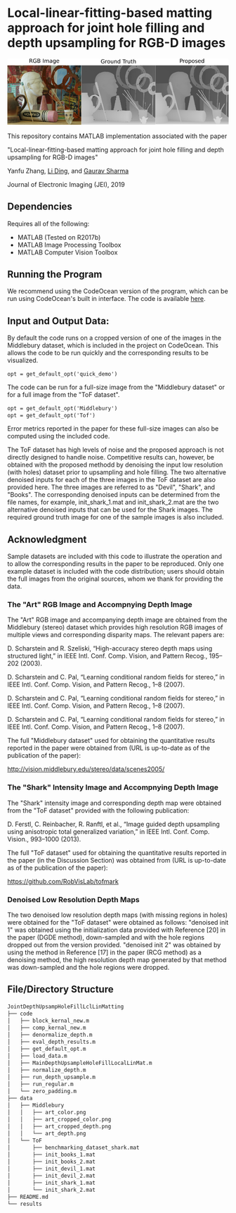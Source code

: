 # Local-linear-fitting-based matting approach for joint hole filling and depth upsampling for RGB-D images

![Sample Results](./results/sample_results.png)

This repository contains MATLAB implementation associated with the paper

"Local-linear-fitting-based matting approach for joint hole filling and depth upsampling for RGB-D images"

Yanfu Zhang, [Li Ding](https://www.hajim.rochester.edu/ece/lding6), and [Gaurav Sharma](http://www2.ece.rochester.edu/~gsharma/)

Journal of Electronic Imaging (JEI), 2019

##  Dependencies
Requires all of the following:
* MATLAB (Tested on R2017b)
* MATLAB Image Processing Toolbox
* MATLAB Computer Vision Toolbox

## Running the Program
We recommend using the CodeOcean version of the program, which can be run using CodeOcean's built in interface. The code is available [here](https://doi.org/10.24433/CO.5593522.v1).




## Input and Output Data:
By default the code runs on a cropped version of one of the images in the Middlebury dataset, which is included in the project on CodeOcean. This allows the code to be run quickly and the corresponding results to be visualized. 
```
opt = get_default_opt('quick_demo')
```

The code can be run for a full-size image from the "Middlebury dataset" or for a full image from the "ToF dataset".
```
opt = get_default_opt('Middlebury')
opt = get_default_opt('Tof')
``` 
Error metrics reported in the paper for these full-size images can also be computed using the included code.

The ToF dataset has high levels of noise and the proposed approach is not directly designed to handle noise. Competitive results can, however, be obtained with the proposed methodd by denoising the input low resolution (with holes) dataset prior to upsampling and hole filling. The two alternative denoised inputs for each of the three images in the ToF dataset are also provided here. The three images are referred to as "Devil", "Shark", and "Books". The corresponding denoised inputs can be determined from the file names, for example, init_shark_1.mat and init_shark_2.mat are the two alternative denoised inputs that can be used for the Shark images. The required ground truth image for one of the sample images is also included.

## Acknowledgment

Sample datasets are included with this code to illustrate the operation and to allow the corresponding results in the paper to be reproduced. Only one example dataset is included with the code distribution; users should obtain the full images from the original sources, whom we thank for providing the data.

### The "Art" RGB Image and Accompnying Depth Image
The "Art" RGB image and accompanying depth image are obtained from the Middlebury (stereo) dataset which  provides high resolution RGB images of multiple views and corresponding disparity maps. The relevant papers are:

D. Scharstein and R. Szeliski, “High-accuracy stereo depth maps using structured light,” in IEEE Intl. Conf. Comp. Vision, and Pattern Recog., 195–202 (2003).

D. Scharstein and C. Pal, “Learning conditional random fields for stereo,” in IEEE Intl. Conf. Comp. Vision, and Pattern Recog., 1–8 (2007).

D. Scharstein and C. Pal, “Learning conditional random fields for stereo,” in IEEE Intl. Conf. Comp. Vision, and Pattern Recog., 1–8 (2007).

D. Scharstein and C. Pal, “Learning conditional random fields for stereo,” in IEEE Intl. Conf. Comp. Vision, and Pattern Recog., 1–8 (2007).

The full "Middlebury dataset" used for obtaining the quantitative results reported in the paper were obtained from (URL is up-to-date as of the publication of the paper):

http://vision.middlebury.edu/stereo/data/scenes2005/


### The "Shark" Intensity Image and Accompnying Depth Image
The "Shark" intensity image and corresponding depth map were obtained from the "ToF dataset" provided with the following publication: 

 D. Ferstl, C. Reinbacher, R. Ranftl, et al., “Image guided depth upsampling using anisotropic total generalized variation,” in IEEE Intl. Conf. Comp. Vision., 993–1000 (2013).

The full "ToF dataset" used for obtaining the quantitative results reported in the paper (in the Discussion Section) was obtained from 
(URL is up-to-date as of the publication of the paper):

https://github.com/RobVisLab/tofmark

### Denoised Low Resolution Depth Maps
The two denoised low resolution depth maps (with missing regions in holes) were obtained for the "ToF dataset"  were obtained as follows: "denoised init 1" was obtained using the initialization data provided with Reference [20] in the paper (DGDE method), down-sampled and with the hole regions dropped out from the version provided. "denoised init 2" was obtained by using the method in Reference [17] in the paper (RCG method) as a denoising method, the high resolution depth map generated by that method was down-sampled and the hole regions were dropped.

## File/Directory Structure
```
JointDepthUpsampHoleFillLclLinMatting
├── code
│   ├── block_kernal_new.m
│   ├── comp_kernal_new.m
│   ├── denormalize_depth.m
│   ├── eval_depth_results.m
│   ├── get_default_opt.m
│   ├── load_data.m
│   ├── MainDepthUpsampleHoleFillLocalLinMat.m
│   ├── normalize_depth.m
│   ├── run_depth_upsample.m
│   ├── run_regular.m
│   └── zero_padding.m
├── data
│   ├── Middlebury
│   │   ├── art_color.png
│   │   ├── art_cropped_color.png
│   │   ├── art_cropped_depth.png
│   │   └── art_depth.png
│   └── ToF
│       ├── benchmarking_dataset_shark.mat
│       ├── init_books_1.mat
│       ├── init_books_2.mat
│       ├── init_devil_1.mat
│       ├── init_devil_2.mat
│       ├── init_shark_1.mat
│       └── init_shark_2.mat
├── README.md
└── results
```
